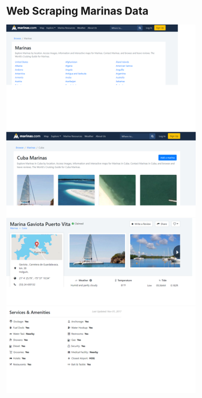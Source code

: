 # Web Scraping Marinas Data 

![](img/marinas.png)
![](img/marinas1.png)
![](img/marinas2.png)
![](img/marinas3.png)
